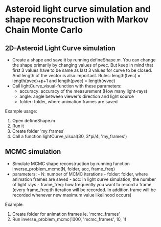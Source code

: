 # Asteroid light curve simulation and shape reconstruction with Markov Chain Monte Carlo


## 2D-Asteroid Light Curve simulation

- Create a shape and save it by running defineShape.m. You can change the shape primarily by changing values of pvec.
  But keep in mind that first 3 values have to be same as last 3 values for curve to be closed. And length of the vector is also important.
  Rules: length(tvec) = length(pvec)+p+1 and length(pvec) = length(wvec)
- Call lightCurve_visual-function with these parameters:  
    - accuracy: accuracy of the measurement (How many light-rays)
    - angle: angle between viewer's direction and light source
    - folder: folder, where animation frames are saved
    
Example usage:
  1. Open defineShape.m
  2. Run it
  3. Create folder 'my_frames'
  4. Call a function lightCurve_visual(30, 3*pi/4, 'my_frames')
  
 ## MCMC simulation
 
 - Simulate MCMC shape reconstruction by running function inverse_problem_mcmc(N, folder, acc, frame_freq)
- parameters:
            - N: number of MCMC iterations
            - folder: folder, where animation frames are saved
            - acc: in light curve simulation, the number of light rays
            - frame_freq: how frequently you want to record a frame 
           (every frame_freq:th iteration will be recorded. In addition frame will
           be recorded whenever new maximum value likelihood occurs)

Example:
  1. Create folder for animation frames ie. 'mcmc_frames'
  2. Run inverse_problem_mcmc(1000, 'mcmc_frames', 10, 1)
